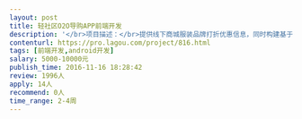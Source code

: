 ```yaml
---                
layout: post       
title: 轻社区O2O导购APP前端开发           
description: '</br>项目描述：</br>提供线下商城服装品牌打折优惠信息，同时构建基于用户购物行为的轻社区</br>有完整需求，前端切图预计下周到位。</br>主要功能点：</br>社区、品牌导购</br>已完成了后端业务逻辑开发，需要前端实现展示效果</br>开发周期：约1个月</br>开发要求使用主流框架，代码结构清晰，报酬可根据实际工作量沟通，优先考虑成都本地专家，方便沟通</br>'     
contenturl: https://pro.lagou.com/project/816.html      
tags: [前端开发,android开发]            
salary: 5000-10000元          
publish_time: 2016-11-16 18:28:42         
review: 1996人                   
apply: 14人                   
recommend: 0人                   
time_range: 2-4周              
---                 
```

